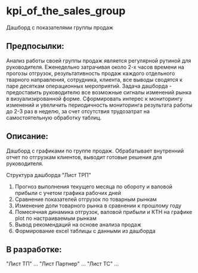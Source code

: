 # kpi_of_the_sales_group
Дашборд с показателями группы продаж

Предпосылки:
---------------------
Анализ работы своей группы продаж является регулярной рутиной для руководителя. Еженедельно затрачивая около 2-х часов времени на прогозы отгрузок, результативность продаж каждого отдельного тварного направления, сотрудника, клиента, все выводы сводятся к паре десяткам операционных мероприятий. Задача дашборда - предоставить руководителю все возможные сигналы изменений рынка в визуализированной форме. Сформировать интерес к мониторингу изменений и увеличить периодичность мониторинга результата работы до 2-3 раз в неделю, за счет отсутствия трудозатрат на самостоятельную обработку таблиц.

Описание:
---------------------
Дашборд с графиками по группе продаж. Обрабатывает внутренний отчет по отгрузкам клиентов, выводит готовые решения для руководителя.

Структура дашборда
"Лист ТРП"
1. Прогноз выполнения текущего месяца по обороту и валовой прибыли с учетом графика рабочих дней
2. Сравнение показателей отгрузок по товарным рынкам
3. Изменение доли товарного рынка в сравнении к прошлому году
4. Помесячная динамика отгрузок, валовой прибыли и КТН на графике plot по настраиваемым рынкам
5. Вывод рекомендаций на основе анализа продаж
6. Формирование excel таблицы с данными из дашборда

В разработке:
---------------------
"Лист ТП"
...
"Лист Партнер"
...
"Лист ТС"
...
